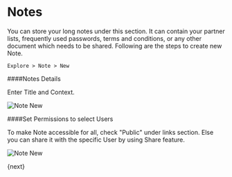 <!-- add-breadcrumbs -->
# Notes

You can store your long notes under this section. It can contain your partner lists, frequently used passwords, terms and conditions, or any other document which needs to be shared. Following are the steps to create new Note.

`Explore > Note > New`

####Notes Details

Enter Title and Context.

<img class="screenshot" alt="Note New" src="{{docs_base_url}}/assets/img/collaboration-tools/note-1.png">

####Set Permissions to select Users

To make Note accessible for all, check "Public" under links section. Else you can share it with the specific User by using Share feature.

<img class="screenshot" alt="Note New" src="{{docs_base_url}}/assets/img/collaboration-tools/share-1.gif">

{next}
